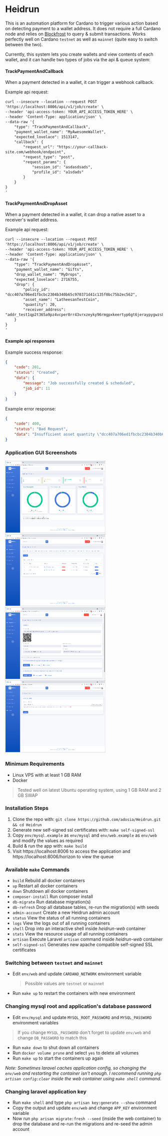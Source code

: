 # Heidrun

This is an automation platform for Cardano to trigger various action based on detecting payment to a wallet address. 
It does not require a full Cardano node and relies on [Blockfrost](https://blockfrost.io) to query & submit transactions. 
Works perfectly well on Cardano `testnet` as well as `mainnet` (quite easy to switch between the two).

Currently, this system lets you create wallets and view contents of each wallet, and it can handle two types of jobs via the api & queue system:

#### TrackPaymentAndCallback
When a payment detected in a wallet, it can trigger a webhook callback.

Example api request:
```shell
curl --insecure --location --request POST 'https://localhost:8006/api/v1/job/create' \
--header 'api-access-token: YOUR_API_ACCESS_TOKEN_HERE' \
--header 'Content-Type: application/json' \
--data-raw '{
    "type": "TrackPaymentAndCallback",
    "payment_wallet_name": "MyAwesomeWallet",
    "expected_lovelace": 1513147,
    "callback": {
        "request_url": "https://your-callback-site.com/webhook/endpoint",
        "request_type": "post",
        "request_params": {
            "session_id": "asdasdsads",
            "profile_id": "a1sdads"
        }
    }
}
'
```

#### TrackPaymentAndDropAsset
When a payment detected in a wallet, it can drop a native asset to a receiver's wallet address.

Example api request:
```shell
curl --insecure --location --request POST 'https://localhost:8006/api/v1/job/create' \
--header 'api-access-token: YOUR_API_ACCESS_TOKEN_HERE' \
--header 'Content-Type: application/json' \
--data-raw '{
    "type": "TrackPaymentAndDropAsset",
    "payment_wallet_name": "Gifts",
    "drop_wallet_name": "MyDrops",
    "expected_lovelace": 2716755,
    "drop": {
        "policy_id": "dcc407a706ed1fbcbc2304b340b65c970371d41c135f0bc75b2ec562",
        "asset_name": "LatheesanTestCoin",
        "quantity": 20,
        "receiver_address": "addr_test1qp2t365a9pz4vcper0rr43vrxzeyky96rmgpxkeertyp6gt6jeraypygwzs8ymmcvgvx8cphjlwp0w2xguarthk5ta6sey2d75"
    }
}
'
```

#### Example api responses

Example success response:
```json
{
    "code": 201,
    "status": "Created",
    "data": {
        "message": "Job successfully created & scheduled",
        "job_id": 11
    }
}
```

Example error response:
```json
{
    "code": 400,
    "status": "Bad Request",
    "data": "Insufficient asset quantity \"dcc407a706ed1fbcbc2304b340b65c970371d41c135f0bc75b2ec562.LatheesanTestCoin\" in the drop wallet, cannot drop 2000000 because there are only 99950 left"
}
```

### Application GUI Screenshots

[![Dashboard](./screenshots/dashboard_tn.jpg)](https://raw.githubusercontent.com/adosia/Heidrun/main/screenshots/dashboard.png)
[![Wallet List](./screenshots/payment-wallets_tn.jpg)](https://raw.githubusercontent.com/adosia/Heidrun/main/screenshots/payment-wallets.png)
[![Wallet Info](./screenshots/payment-wallet-info_tn.jpg)](https://raw.githubusercontent.com/adosia/Heidrun/main/screenshots/payment-wallet-info.png)
[![Settings](./screenshots/settings_tn.jpg)](https://raw.githubusercontent.com/adosia/Heidrun/main/screenshots/settings.png)

### Minimum Requirements

* Linux VPS with at least 1 GB RAM
* Docker

> Tested well on latest Ubuntu operating system, using 1 GB RAM and 2 GB SWAP

### Installation Steps

1. Clone the repo with: `git clone https://github.com/adosia/Heidrun.git && cd Heidrun`
2. Generate new self-signed ssl certificates with: `make self-signed-ssl` 
3. Copy `env/mysql.example` as `env/mysql` and `env/web.example` as `env/web` and modify the values as required
4. Build & run the app with: `make build`
5. Visit https://localhost:8006 to access the application and https://localhost:8006/horizon to view the queue

### Available `make` Commands

* `build` Rebuild all docker containers
* `up` Restart all docker containers
* `down` Shutdown all docker containers
* `composer-install` Run composer install
* `db-migrate` Run database migration(s)
* `db-refresh` Drop all database tables, re-run the migration(s) with seeds
* `admin-account` Create a new Heidrun admin account
* `status` View the status of all running containers
* `logs` View the logs out of all running containers
* `shell` Drop into an interactive shell inside _heidrun-web_ container
* `stats` View the resource usage of all running containers
* `artisan` Execute Laravel `artisan` command inside _heidrun-web_ container
* `self-signed-ssl` Generates new apache compatible self-signed SSL certificates

### Switching between `testnet` and `mainnet`

* Edit `env/web` and update `CARDANO_NETWORK` environment variable
  > Possible values are `testnet` or `mainnet`
* Run `make up` to restart the containers with new environment

### Changing mysql root and application's database password

* Edit `env/mysql` and update `MYSQL_ROOT_PASSWORD` and `MYSQL_PASSWORD` environment variables
> If you change `MYSQL_PASSWORD` don't forget to update `env/web` and change `DB_PASSWORD` to match this
* Run `make down` to shut down all containers
* Run `docker volume prune` and select `yes` to delete all volumes
* Run `make up` to start the containers up again

_Note: Sometimes laravel caches application config, so changing the `env/web` and restarting the container isn't enough.
I recommend running `php artisan config:clear` inside the web container using `make shell` command._

### Changing laravel application key

* Run `make shell` and type `php artisan key:generate --show` command
* Copy the output and update `env/web` and change `APP_KEY` environment variable
* Now run `php arisan migrate:fresh --seed` (inside the web container) to drop the database and re-run the migrations and re-seed the admin account
